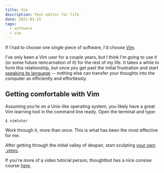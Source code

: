 ```yaml
---
title: Vim
description: Text editor for life.
date: 2021-01-15
tags:
  - software
  - vim
---
```


If I had to choose one single piece of software, I'd choose
[Vim](https://en.wikipedia.org/wiki/Vim_(text_editor)).

I've only been a Vim user for a couple years, but I think I'm going to use it
(or some future reincarnation of it) for the rest of my life. It takes a while
to form this relationship, but once you get past the initial frustration and
start [speaking its language][grok-vi] -- nothing else can transfer your
thoughts into the computer as efficiently and effortlessly.

## Getting comfortable with Vim

Assuming you’re on a Unix-like operating system, you likely have a great Vim
learning tool in the command line ready. Open the terminal and type:

    $ vimtutor

Work through it, more than once. This is what has been the most effective for
me.

After getting through the initial valley of despair, start sculpting [your own
.vimrc][vimrc].

If you're more of a video tutorial person, thoughtbot has a nice consise course
[here][thoughtbot].

[grok-vi]:
  http://stackoverflow.com/questions/1218390/what-is-your-most-productive-shortcut-with-vim/1220118#1220118
[vimrc]: https://github.com/romainl/idiomatic-vimrc
[thoughtbot]: https://thoughtbot.com/upcase/onramp-to-vim

